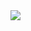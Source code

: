 <img src="https://raw.githubusercontent.com/laynH/Anime-Girls-Holding-Programming-Books/master/Rust/Squid_Girl_Ikamusume_recommends_Rust.jpg"/>
